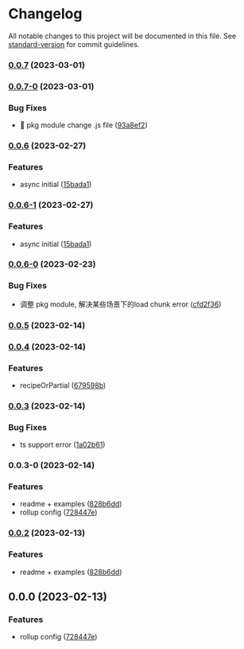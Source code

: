 # Changelog

All notable changes to this project will be documented in this file. See [standard-version](https://github.com/conventional-changelog/standard-version) for commit guidelines.

### [0.0.7](https://github.com/wangzishun/immer-external-store/compare/v0.0.7-0...v0.0.7) (2023-03-01)

### [0.0.7-0](https://github.com/wangzishun/immer-external-store/compare/v0.0.6...v0.0.7-0) (2023-03-01)


### Bug Fixes

* :bug: pkg module change .js file ([93a8ef2](https://github.com/wangzishun/immer-external-store/commit/93a8ef2db22e67d5e8f8a0868b9eb2ba55108c80))

### [0.0.6](https://github.com/wangzishun/immer-external-store/compare/v0.0.6-0...v0.0.6) (2023-02-27)


### Features

* async initial ([15bada1](https://github.com/wangzishun/immer-external-store/commit/15bada173a51347c354c0b283e2b9066d80ed9fc))

### [0.0.6-1](https://github.com/wangzishun/immer-external-store/compare/v0.0.6-0...v0.0.6-1) (2023-02-27)


### Features

* async initial ([15bada1](https://github.com/wangzishun/immer-external-store/commit/15bada173a51347c354c0b283e2b9066d80ed9fc))

### [0.0.6-0](https://github.com/wangzishun/immer-external-store/compare/v0.0.5...v0.0.6-0) (2023-02-23)


### Bug Fixes

* 调整 pkg module, 解决某些场景下的load chunk error ([cfd2f36](https://github.com/wangzishun/immer-external-store/commit/cfd2f363307138be8c1a7b293d1100c040b1eb7c))

### [0.0.5](https://github.com/wangzishun/immer-external-store/compare/v0.0.4...v0.0.5) (2023-02-14)

### [0.0.4](https://github.com/wangzishun/immer-external-store/compare/v0.0.3...v0.0.4) (2023-02-14)


### Features

* recipeOrPartial ([679598b](https://github.com/wangzishun/immer-external-store/commit/679598b91c362de1e11487ea918233d00d312556))

### [0.0.3](https://github.com/wangzishun/immer-external-store/compare/v0.0.3-0...v0.0.3) (2023-02-14)


### Bug Fixes

* ts support error ([1a02b61](https://github.com/wangzishun/immer-external-store/commit/1a02b6149ce2834c94477f42f1637b34494f1df1))

### 0.0.3-0 (2023-02-14)


### Features

* readme + examples ([828b6dd](https://github.com/wangzishun/immer-external-store/commit/828b6dd71f3e7e98793394f8703e61c9c3e81b11))
* rollup config ([728447e](https://github.com/wangzishun/immer-external-store/commit/728447eb6ff6e1b8fc6640542b7f169c52db7136))

### [0.0.2](https://github.com/wangzishun/immer-external-store/compare/v0.0.0...v0.0.2) (2023-02-13)


### Features

* readme + examples ([828b6dd](https://github.com/wangzishun/immer-external-store/commit/828b6dd71f3e7e98793394f8703e61c9c3e81b11))

## 0.0.0 (2023-02-13)


### Features

* rollup config ([728447e](https://github.com/wangzishun/immer-external-store/commit/728447eb6ff6e1b8fc6640542b7f169c52db7136))
